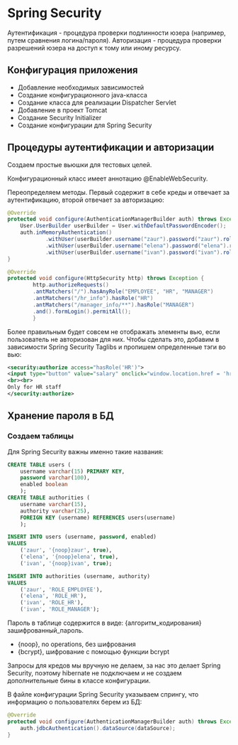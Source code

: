 # Spring Security
Аутентификация - процедура проверки подлинности юзера (например, путем сравнения логина/пароля).
Авторизация - процедура проверки разрешений юзера на доступ к тому или иному ресурсу.

## Конфигурация приложения
- Добавление необходимых зависимостей
- Создание конфигурационного java-класса
- Создание класса для реализации Dispatcher Servlet
- Добавление в проект Tomcat
- Создание Security Initializer
- Создание конфигурации для Spring Security

## Процедуры аутентификации и авторизации
Создаем простые вьюшки для тестовых целей.

Конфигурационный класс имеет аннотацию @EnableWebSecurity.

Переопределяем методы. Первый содержит в себе креды и отвечает за аутентификацию, второй отвечает за авторизацию:
```java
@Override
protected void configure(AuthenticationManagerBuilder auth) throws Exception {
    User.UserBuilder userBuilder = User.withDefaultPasswordEncoder();
    auth.inMemoryAuthentication()
            .withUser(userBuilder.username("zaur").password("zaur").roles("EMPLOYEE"))
            .withUser(userBuilder.username("elena").password("elena").roles("HR"))
            .withUser(userBuilder.username("ivan").password("ivan").roles("MANAGER"));
}

@Override
protected void configure(HttpSecurity http) throws Exception {
        http.authorizeRequests()
        .antMatchers("/").hasAnyRole("EMPLOYEE", "HR", "MANAGER")
        .antMatchers("/hr_info").hasRole("HR")
        .antMatchers("/manager_info/**").hasRole("MANAGER")
        .and().formLogin().permitAll();
        }
```

Более правильным будет совсем не отображать элементы вью, если пользователь не авторизован для них. Чтобы сделать это, добавим в зависимости Spring Security Taglibs и пропишем определенные тэги во вью:
```xml
<security:authorize access="hasRole('HR')">
<input type="button" value="salary" onclick="window.location.href = 'hr_info'">
<br><br>
Only for HR staff
</security:authorize>
```


## Хранение пароля в БД
### Создаем таблицы
Для Spring Security важны именно такие названия:
```sql
CREATE TABLE users (
    username varchar(15) PRIMARY KEY,
    password varchar(100),
    enabled boolean
    );
CREATE TABLE authorities (
    username varchar(15),
    authority varchar(25),
    FOREIGN KEY (username) REFERENCES users(username)
    );

INSERT INTO users (username, password, enabled)
VALUES
    ('zaur', '{noop}zaur', true),
    ('elena', '{noop}elena', true),
    ('ivan', '{noop}ivan', true);

INSERT INTO authorities (username, authority)
VALUES
    ('zaur', 'ROLE_EMPLOYEE'),
    ('elena', 'ROLE_HR'),
    ('ivan', 'ROLE_HR'),
    ('ivan', 'ROLE_MANAGER');
```
Пароль в таблице содержится в виде: {алгоритм_кодирования}зашифрованный_пароль. 
- {noop}, no operations, без шифрования
- {bcrypt}, шифрование с помощью функции bcrypt

Запросы для кредов мы вручную не делаем, за нас это делает Spring Security, поэтому hibernate не подключаем и не создаем дополнительные бины в классе конфигурации.

В файле конфигурации Spring Security указываем спрингу, что информацию о пользователях берем из БД:
```java
@Override
protected void configure(AuthenticationManagerBuilder auth) throws Exception {
    auth.jdbcAuthentication().dataSource(dataSource);
}
```

